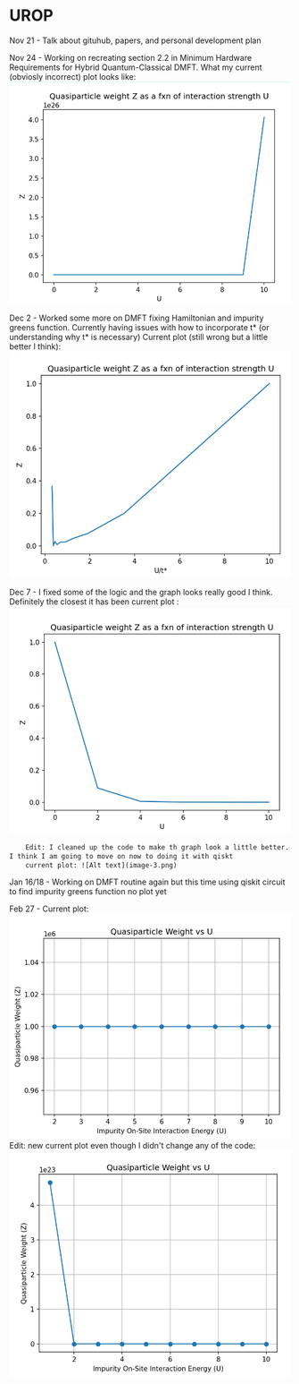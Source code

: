 # UROP

Nov 21 - Talk about gituhub, papers, and personal development plan

Nov 24 - Working on recreating section 2.2 in Minimum Hardware Requirements for Hybrid Quantum-Classical DMFT.
         What my current (obviosly incorrect) plot looks like:
         ![Alt text](image.png)

Dec 2 - Worked some more on DMFT fixing Hamiltonian and impurity greens function. Currently having issues with    how to incorporate t* (or understanding why t* is necessary)
       Current plot (still wrong but a little better I think):
       ![Alt text](image-1.png)
        
Dec 7 - I fixed some of the logic and the graph looks really good I think. Definitely the closest it has been
        current plot : ![Alt text](image-2.png)

        Edit: I cleaned up the code to make th graph look a little better. I think I am going to move on now to doing it with qiskt
        current plot: ![Alt text](image-3.png)

Jan 16/18 - Working on DMFT routine again but this time using qiskit circuit to find impurity greens function
       no plot yet

Feb 27 - Current plot: ![Alt text](image-4.png)
         Edit: new current plot even though I didn't change any of the code: ![Alt text](image-5.png)